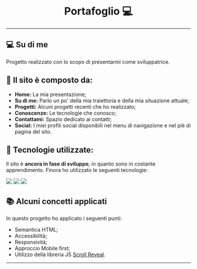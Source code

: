 <h1 align="center">Portafoglio 💻</h1>

---

## 💻 Su di me

Progetto realizzato con lo scopo di presentarmi come sviluppatrice.

## 🤯 Il sito è composto da:

- **Home:** La mia presentazione;
- **Su di me:** Parlo un po' della mia traiettoria e della mia situazione attuale;
- **Progetti:** Alcuni progetti recenti che ho realizzato;
- **Conoscenze:** Le tecnologie che conosco;
- **Contattami:** Spazio dedicato ai contatti;
- **Social:** I miei profili social disponibili nel menu di navigazione e nel piè di pagina del sito.

## 🧠 Tecnologie utilizzate:

Il sito è **ancora in fase di sviluppo**, in quanto sono in costante apprendimento. Finora ho utilizzato le seguenti tecnologie:

<div>
    <img src="https://img.shields.io/badge/HTML5-E34F26?style=for-the-badge&logo=html5&logoColor=white" />
    <img src="https://img.shields.io/badge/CSS3-1572B6?style=for-the-badge&logo=css3&logoColor=white" />
    <img src="https://img.shields.io/badge/JavaScript-F7DF1E?style=for-the-badge&logo=javascript&logoColor=black" />
</div>

## 📚 Alcuni concetti applicati

In questo progetto ho applicato i seguenti punti:
+ Semantica HTML;
+ Accessibilità;
+ Responsività;
+ Approccio Mobile first;
+ Utilizzo della libreria JS <a href="https://scrollrevealjs.org">Scroll Reveal</a>.

---

 
 
